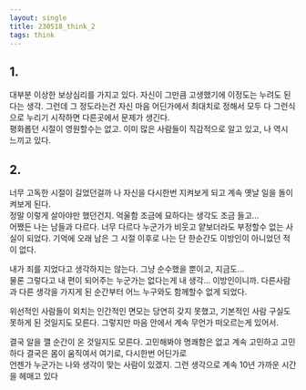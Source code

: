 ```yaml
---
layout: single
title: 230518_think_2
tags: think
---
```


## 1.
대부분 이상한 보상심리를 가지고 있다. 자신이 그만큼 고생했기에 이정도는 누려도 된다는 생각. 그런데 그 정도라는건 자신 마음 어딘가에서 최대치로 정해서 모두 다 그런식으로 누리기 시작하면 다른곳에서 문제가 생긴다.  
평화롭던 시절이 영원할수는 없고. 이미 많은 사람들이 직감적으로 알고 있고, 나 역시 느끼고 있다.

## 2.
너무 고독한 시절이 길었던걸까 나 자신을 다시한번 지켜보게 되고 계속 옛날 일을 돌이켜보게 된다.  
정말 이렇게 살아야만 했던건지. 억울함 조금에 묘하다는 생각도 조금 들고...  
어쨌든 나는 남들과 다르다. 너무 다르다 누군가가 비웃고 얕보더라도 부정할수 없는 사실이 되었다. 기억에 오래 남은 그 시절 이후로 나는 단 한순간도 이방인이 아니었던 적이 없다.  
  
내가 죄를 지었다고 생각하지는 않는다. 그냥 순수했을 뿐이고, 지금도...  
물론 그렇다고 내 편이 되어주는 누군가는 없다는게 내 생각... 이방인이니까. 다른사람과 다른 생각을 가지게 된 순간부터 어느 누구와도 함께할수 없게 되었다.  
  
위선적인 사람들이 외치는 인간적인 면모는 당연히 갖지 못했고, 기본적인 사람 구실도 못하게 된 것일지도 모른다. 그렇지만 마음 안에서 계속 무언가 떠오르는게 있어서.  
  
결국 알을 깰 순간이 온 것일지도 모른다. 고민해봐야 명쾌함은 없고 계속 고민하고 고민하다 결국은 몸이 움직여서 여기로, 다시한번 어딘가로  
언젠가 누군가는 나와 생각이 맞는 사람이 있겠지. 그런 생각으로 계속 10년 가까운 시간을 헤매고 있다